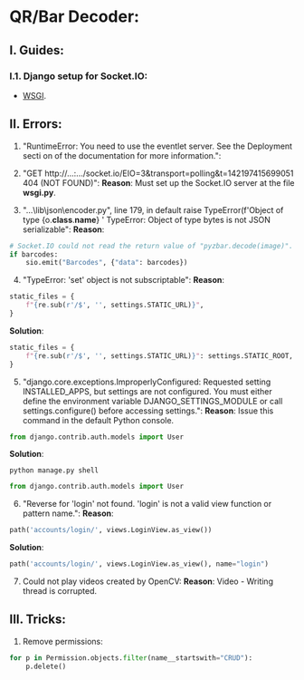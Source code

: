 # QR/Bar Decoder:

## I. Guides:
### I.1. Django setup for Socket.IO:
* [WSGI](https://github.com/miguelgrinberg/python-socketio/blob/master/examples/server/wsgi/django_example/django_example/wsgi.py).

## II. Errors: 
1. "RuntimeError: You need to use the eventlet server. See the Deployment secti
on of the documentation for more information.":

2. "GET http://...:.../socket.io/EIO=3&transport=polling&t=142197415699051 404 (NOT FOUND)":
**Reason**: Must set up the Socket.IO server at the file **wsgi.py**.

3. "...\lib\json\encoder.py", line 179, in default
    raise TypeError(f'Object of type {o.__class__.__name__} '
TypeError: Object of type bytes is not JSON serializable":
**Reason**: 
```python
# Socket.IO could not read the return value of "pyzbar.decode(image)".
if barcodes:
	sio.emit("Barcodes", {"data": barcodes})
```

4. "TypeError: 'set' object is not subscriptable":
**Reason**:
```python
static_files = {  
	f"{re.sub(r'/$', '', settings.STATIC_URL)}",
}
```

**Solution**: 
```python
static_files = {  
	f"{re.sub(r'/$', '', settings.STATIC_URL)}": settings.STATIC_ROOT,
}
```

5. "django.core.exceptions.ImproperlyConfigured: Requested setting INSTALLED_APPS, but settings are not configured. You must either define the environment variable DJANGO_SETTINGS_MODULE or call settings.configure() before accessing settings.":
**Reason**: Issue this command in the default Python console.
```python
from django.contrib.auth.models import User
```
**Solution**: 
```commandline
python manage.py shell
```
```python
from django.contrib.auth.models import User
```

6. "Reverse for 'login' not found. 'login' is not a valid view function or pattern name.":
**Reason**: 
```python
path('accounts/login/', views.LoginView.as_view())
```
**Solution**: 
```python
path('accounts/login/', views.LoginView.as_view(), name="login")
```

7. Could not play videos created by OpenCV: 
**Reason**: Video - Writing thread is corrupted.

## III. Tricks: 
1. Remove permissions: 
```python
for p in Permission.objects.filter(name__startswith="CRUD"):
    p.delete()
```

